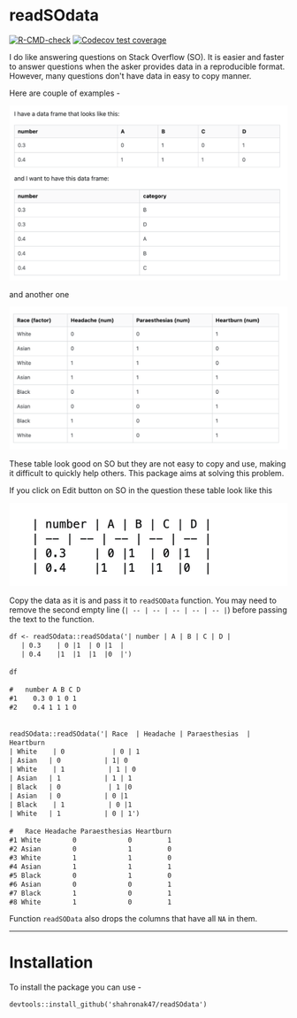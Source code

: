 # readSOdata

 [![R-CMD-check](https://github.com/shahronak47/readSOdata/workflows/R-CMD-check/badge.svg)](https://github.com/shahronak47/readSOdata/actions)
  [![Codecov test coverage](https://codecov.io/gh/shahronak47/readSOdata/branch/master/graph/badge.svg)](https://codecov.io/gh/shahronak47/readSOdata?branch=master)

I do like answering questions on Stack Overflow (SO). It is easier and faster to answer questions when the asker provides data in a reproducible format. However, many questions don't have data in easy to copy manner. 

Here are couple of examples -


![Example 1](man/figures/example1.png)

and another one

![Example 2](man/figures/example2.png)


These table look good on SO but they are not easy to copy and use, making it difficult to quickly help others. This package aims at solving this problem.


If you click on Edit button on SO in the question these table look like this 

![Edit](man/figures/edit.png)

Copy the data as it is and pass it to `readSOData` function. You may need to remove the second empty line  (`| -- | -- | -- | -- | -- |`) before passing the text to the function. 

```
df <- readSOdata::readSOdata('| number | A | B | C | D |
   | 0.3    | 0 |1  | 0 |1  |
   | 0.4    |1  |1  |1  |0  |')
   
df

#   number A B C D
#1    0.3 0 1 0 1
#2    0.4 1 1 1 0


readSOdata::readSOdata('| Race  | Headache | Paraesthesias  | Heartburn 
| White    | 0            | 0 | 1
| Asian   | 0           | 1| 0
| White    | 1           | 1 | 0
| Asian   | 1           | 1 | 1
| Black   | 0            | 1 |0
| Asian   | 0           | 0 |1
| Black    | 1           | 0 |1
| White   | 1           | 0 | 1')

#   Race Headache Paraesthesias Heartburn
#1 White        0             0         1
#2 Asian        0             1         0
#3 White        1             1         0
#4 Asian        1             1         1
#5 Black        0             1         0
#6 Asian        0             0         1
#7 Black        1             0         1
#8 White        1             0         1
```
Function `readSOData` also drops the columns that have all `NA` in them. 

----

# Installation

To install the package you can use -

```
devtools::install_github('shahronak47/readSOdata')
```

